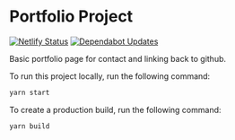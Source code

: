 # Portfolio Project

[![Netlify Status](https://api.netlify.com/api/v1/badges/21c8b107-ab8d-4933-b972-c4a123b16201/deploy-status)](https://app.netlify.com/sites/chris-parsons-portfolio/deploys)
[![Dependabot Updates](https://github.com/ccp92/portfolio/actions/workflows/dependabot/dependabot-updates/badge.svg)](https://github.com/ccp92/portfolio/actions/workflows/dependabot/dependabot-updates)

Basic portfolio page for contact and linking back to github.

To run this project locally, run the following command:

```bash
yarn start
```

To create a production build, run the following command:

```bash
yarn build
```
